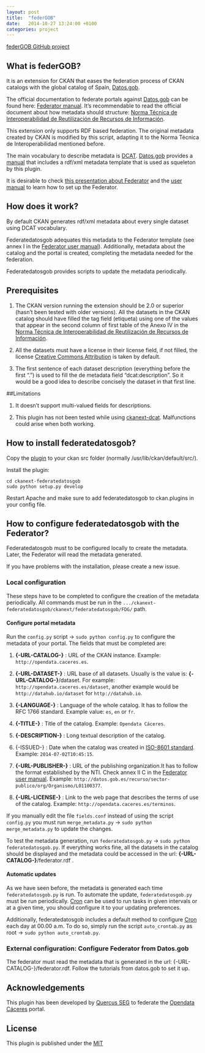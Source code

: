 ```yaml
---
layout: post
title:  "federGOB"
date:   2014-10-27 13:24:00 +0100
categories: project
---
```


[federGOB GitHub project](https://github.com/jesusredondo/ckanext-federgob)

## What is federGOB?

It is an extension for CKAN that eases the federation process of CKAN catalogs with the global catalog of Spain, [Datos.gob](http://www.datos.gob.es/).

The official documentation to federate portals against [Datos.gob](http://www.datos.gob.es/) can be found here: [Federator manual](http://www.datos.gob.es/content/manual-de-uso-de-herramienta-federador). It’s recommendable to read the official document about how metadata should structure: [Norma Técnica de Interoperabilidad de Reutilización de Recursos de Información](https://www.boe.es/buscar/doc.php?id=BOE-A-2013-2380).

This extension only supports RDF based federation. The original metadata created by CKAN is modified by this script, adapting it to the Norma Técnica de Interoperabilidad mentioned before. 

The main vocabulary to describe metadata is [DCAT](http://www.w3.org/TR/vocab-dcat/). [Datos.gob](http://www.datos.gob.es/) provides a [manual](http://datos.gob.es/sites/default/files/federador_-_manual_de_usuario.pdf) that includes a rdf/xml metadata template that is used as squeleton by this plugin. 

It is desirable to check [this presentation about Federator](http://www.w3.org/2013/share-psi/wiki/images/8/89/Share-PSI_FederationTool_v01_en_paper.pdf) and the [user manual](http://datos.gob.es/sites/default/files/federador_-_manual_de_usuario.pdf) to learn how to set up the Federator.


## How does it work?

By default CKAN generates rdf/xml metadata about every single dataset using DCAT vocabulary. 

Federatedatosgob adequates this metadata to the Federator template (see annex I in the [Federator user manual]([http://datos.gob.es/sites/default/files/federador_-_manual_de_usuario_2.docx])). Additionally, metadata about the catalog and the portal is created, completing the metadata needed for the federation. 

Federatedatosgob provides scripts to update the metadata periodically.


## Prerequisites

1. The CKAN version running the extension should be 2.0 or superior (hasn’t been tested with older versions).
All the datasets in the CKAN catalog should have filled the tag field (etiqueta) using one of the values that appear in the second column of first table of the Anexo IV in the [Norma Técnica de Interoperabilidad de Reutilización de Recursos de Información](https://www.boe.es/buscar/doc.php?id=BOE-A-2013-2380).

2. All the datasets must have a license in their license field, if not filled, the license [Creative Commons Attribution](http://www.opendefinition.org/licenses/cc-by) is taken by default.

3. The first sentence of each dataset description (everything before the first “.”) is used to fill the de metadata field “dcat:description”. So it would be a good idea to describe concisely the dataset in that first line. 


##Limitations

1. It doesn’t support multi-valued fields for descriptions.

2. This plugin has not been tested while using [ckanext-dcat](https://github.com/ckan/ckanext-dcat). Malfunctions could arise when both working.
 

## How to install federatedatosgob?

Copy the [plugin](https://github.com/jesusredondo/ckanext-federatedatosgob) to your ckan src folder (normally /usr/lib/ckan/default/src/).

Install the plugin:

    cd ckanext-federatedatosgob
    sudo python setup.py develop

Restart Apache and make sure to add federatedatosgob to ckan.plugins in your config file.


## How to configure federatedatosgob with the Federator?

Federatedatosgob must to be configured locally to create the metadata. Later, the Federator will read the metadata generated. 

If you have problems with the installation, please create a new issue.


### Local configuration

These steps have to be completed to configure the creation of the metadata periodically.
All commands must be run in the `.../ckanext-federatedatosgob/ckanext/federatedatosgob/FDG/` path.


#### Configure portal metadata

Run the `config.py` script → `sudo python config.py` to configure the metadata of your portal. The fields that must be completed are:

1. **{-URL-CATALOG-}** :  URL of the CKAN instance. Example: `http://opendata.caceres.es`.

2. **{-URL-DATASET-}** : URL base of all datasets. Usually is the value is: **{-URL-CATALOG-}**/dataset. For example: `http://opendata.caceres.es/dataset`, another example would be `http://datahub.io/dataset` for `http://datahub.io`.

3. **{-LANGUAGE-}** : Language of the whole catalog. It has to follow the RFC 1766 standard. Example value: `es`, `en` or `fr`.

4. **{-TITLE-}** : Title of the catalog. Example: `Opendata Cáceres`.

5. **{-DESCRIPTION-}** : Long textual description of the catalog.

6. {-ISSUED-} :  Date when the catalog was created in [ISO-8601 standard](http://www.w3.org/TR/NOTE-datetime). Example: `2014-07-02T10:45:15`.

7. **{-URL-PUBLISHER-}** : URL of the publishing organization.It has to follow the format established by the NTI. Check annex II C in the [Federator user manual](http://datos.gob.es/sites/default/files/federador_-_manual_de_usuario_2.docx). Example: `http://datos.gob.es/recurso/sector-publico/org/Organismo/L01100377`.

8. **{-URL-LICENSE-}** : Link to the web page that describes the terms of use of the catalog. Example: `http://opendata.caceres.es/terminos`.

If you manually edit the file `fields.conf` instead of using the script `config.py` you must run `merge_metadata.py` → `sudo python merge_metadata.py` to update the changes. 

To test the metadata generation, run `federatedatosgob.py` →  `sudo python federatedatosgob.py`. If everything works fine, all the datasets in the catalog should be displayed and the metadata could be accessed in the url: **{-URL-CATALOG-}**/federator.rdf .

#### Automatic updates

As we have seen before, the metadata is generated each time `federatedatosgob.py` is run. To automate the update, `federatedatosgob.py` must be run periodically. [Cron](http://unixhelp.ed.ac.uk/CGI/man-cgi?crontab+5) can be used to run tasks in given intervals or at a given time, you should configure it to your updating preferences.

Additionally, federatedatosgob includes a default method to configure [Cron](http://unixhelp.ed.ac.uk/CGI/man-cgi?crontab+5) each day at 00.00 a.m. To do so, simply run the script `auto_crontab.py` as root → `sudo python auto_crontab.py`.

### External configuration: Configure Federator from Datos.gob

The federator must read the metadata that is generated in the url: {-URL-CATALOG-}/federator.rdf. Follow the tutorials from datos.gob to set it up.


## Acknowledgements
This plugin has been developed by [Quercus SEG](http://www.unex.es/investigacion/grupos/quercus) to federate the [Opendata Cáceres](http://opendata.caceres.es/) portal.

## License
This plugin is published under the [MIT](https://opensource.org/licenses/MIT)

